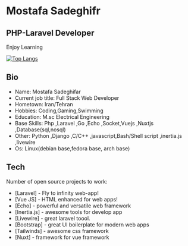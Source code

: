 # Mostafa Sadeghifr

## PHP-Laravel Developer

Enjoy Learning 


[![Top Langs](https://github-readme-stats.vercel.app/api/top-langs/?username=mostafasadeghifar&theme=radical)](https://github.com/anuraghazra/github-readme-stats)

## Bio

- Name: Mostafa Sadeghifar
- Current job title: Full Stack Web Developer
- Hometown: Iran/Tehran
- Hobbies: Coding,Gaming,Swimming
- Education: M.sc Electrical Engineering
-  Base Skills: 
    Php ,Laravel ,Go ,Echo ,Socket,Vuejs ,Nuxtjs ,Database(sql,nosql)
- Other: 
    Python ,Django ,C/C++ ,javascript,Bash/Shell script ,inertia.js ,livewire
- Os: Linux(debian base,fedora base, arch base)

## Tech

Number of open source projects to work:
- [Laravel] - Fly to infinity web-app!
- [Vue JS] - HTML enhanced for web apps!
- [Echo] -  powerful and versatile web framework
- [Inertia.js] - awesome tools for develop app
- [Livewire] - great laravel toool.
- [Bootstrap] - great UI boilerplate for modern web apps
- [Tailwinds] - awesome css framework
- [Nuxt] - framework for vue framework


